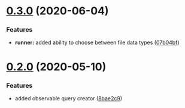 # [0.3.0](https://github.com/data-depot/soda-ts/compare/v0.2.0...v0.3.0) (2020-06-04)


### Features

* **runner:** added ability to choose between file data types ([07b04bf](https://github.com/data-depot/soda-ts/commit/07b04bf3eaaf6a08f4cc74bd4e67ba9d30001d22))

# [0.2.0](https://github.com/data-depot/soda-ts/compare/v0.1.6...v0.2.0) (2020-05-10)


### Features

* added observable query creator ([8bae2c9](https://github.com/data-depot/soda-ts/commit/8bae2c9969ea5215439d77d61905927897625610))

